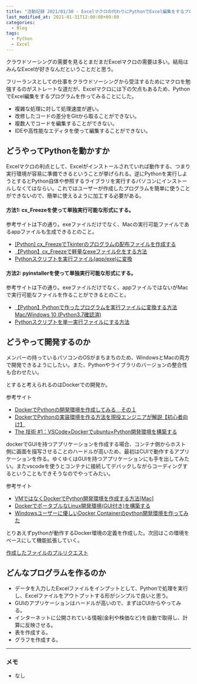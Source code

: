 ```yaml
---
title: "活動記録 2021/01/30 - Excelマクロの代わりにPythonでExcel編集をするプログラムを作る！"
last_modified_at: 2021-01-31T12:00:00+09:00
categories:
  - Blog
tags:
  - Python
  - Excel
---
```


クラウドソーシングの需要を見るとまだまだExcelマクロの需要は多い。結局はみんなExcelが好きなんだということだと思う。

フリーランスとしての仕事をクラウドソーシングから受注するためにマクロを勉強するのがストレートな道だが、Excelマクロには下の欠点もあるため、PythonでExcel編集をするプログラムを作ってみることにした。

* 複雑な処理に対して処理速度が遅い。
* 改修したコードの差分をGitから取ることができない。
* 複数人でコードを編集することができない。
* IDEや高性能なエディタを使って編集することができない。

## どうやってPythonを動かすか
Excelマクロの利点として、Excelがインストールされていれば動作する、つまり実行環境が容易に準備できるということが挙げられる。逆にPythonを実行しようとするとPython自体や参照するライブラリを実行するパソコンにインストールしなくてはならい。これではユーザーが作成したプログラムを簡単に使うことができないので、簡単に使えるように加工する必要がある。

#### 方法1: cx_Freezeを使って単独実行可能な形式にする。
参考サイトは下の通り。exeファイルだけでなく、Macの実行可能ファイルであるappファイルも生成できるとのこと。
* [[Python] cx_FreezeでTkinterのプログラムの配布ファイルを作成する](https://qiita.com/kotai2003/items/cee51591d8ad5823942a)
* [【Python】cx_Freezeで軽量なexeファイル化をする方法](https://genchan.net/it/programming/python/10325/)
* [Pythonスクリプトを実行ファイル(app/exe)に変換](https://note.com/npaka/n/nc2a940e57f7a)

#### 方法2: pyinstallerを使って単独実行可能な形式にする。
参考サイトは下の通り。exeファイルだけでなく、appファイルではないがMacで実行可能なファイルを作ることができるとのこと。
* [【Python】Pythonで作ったプログラムを実行ファイルに変換する方法 Mac/Windows 10 (Python3.7確認済)](https://note.com/norimac7/n/n55c154a58290)
* [Pythonスクリプトを単一実行ファイルにする方法](https://qiita.com/hirohiro77/items/466e411fa41f144c8b2a)

## どうやって開発するのか
メンバーの持っているパソコンのOSがまちまちのため、WindowsとMacの両方で開発できるようにしたい。また、Pythonやライブラリのバージョンの整合性も合わせたい。

とすると考えられるのはDockerでの開発か。

参考サイト
* [DockerでPythonの開発環境を作成してみる　その１](https://ittech-nsnl.hatenablog.com/entry/2019/11/12/233136)
* [DockerでPythonの実装環境を作る方法を現役エンジニアが解説【初心者向け】](https://techacademy.jp/magazine/47408)
* [The 技術 #1：VSCode×Dockerでubuntu×Python開発環境を構築する](https://note.com/thinknewproducts/n/n6db63a3dcc1e)

dockerでGUIを持つアプリケーションを作成する場合、コンテナ側からホスト側に画面を描写させることのハードルが高いため、最初はCUIで動作するアプリケーションを作る。ゆくゆくはGUIを持つアプリケーションにも手を出してみたい。またvscodeを使うとコンテナに接続してデバックしながらコーディングするということもできそうなのでやってみたい。

参考サイト
* [VMではなくDockerでPython開発環境を作成する方法[Mac]](https://laplace-daemon.com/create-development-environment-by-docker/)
* [DockerでポータブルなLinux開発環境(GUI付き)を構築する](https://qiita.com/gitcell/items/8b1f154edc26def7ecce)
* [Windowsユーザーに優しいDocker Containerのpython開発環境を作ってみた](https://own-search-and-study.xyz/2020/04/02/docker-python-develop-environment/)

とりあえずpythonが動作するDocker環境の定義を作成した。次回はこの環境をベースにして機能拡張していく。

[作成したファイルのプルリクエスト](https://github.com/CodeSeterpie/CodeSeterpie/pull/82/files)

## どんなプログラムを作るのか
* データを入力したExcelファイルをインプットとして、Pythonで処理を実行し、Excelファイルをアウトプットする形がシンプルで良いと思う。
* GUIのアプリケーションはハードルが高いので、まずはCUIからやってみる。
* インターネットに公開されている情報(金利や株価など)を自動で取得し、計算に反映させる。
* 表を作成する。
* グラフを作成する。

---

### メモ
* なし


